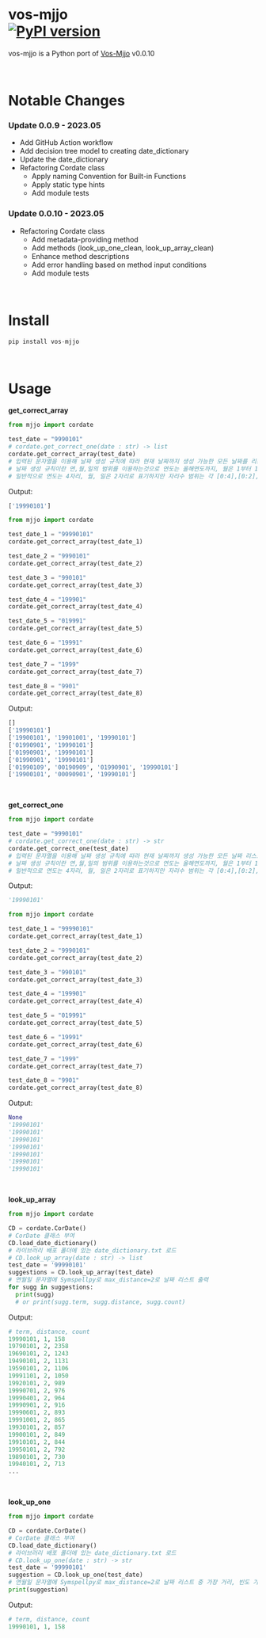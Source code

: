 vos-mjjo <br>
[![PyPI version](https://badge.fury.io/py/vos-mjjo.svg)](https://pypi.org/project/vos-mjjo/)
========

vos-mjjo is a Python port of [Vos-Mjjo](https://github.com/jomujin/vos-mjjo) v0.0.10

</br>

# Notable Changes

### Update 0.0.9 - 2023.05

-   Add GitHub Action workflow
-   Add decision tree model to creating date_dictionary
-   Update the date_dictionary
-   Refactoring Cordate class
    -   Apply naming Convention for Built-in Functions
    -   Apply static type hints
    -   Add module tests

### Update 0.0.10 - 2023.05

-   Refactoring Cordate class
    -   Add metadata-providing method
    -   Add methods (look_up_one_clean, look_up_array_clean)
    -   Enhance method descriptions
    -   Add error handling based on method input conditions
    -   Add module tests

</br>

# Install

```python
pip install vos-mjjo
```

</br>

# Usage

**get_correct_array**

```python
from mjjo import cordate

test_date = "9990101"
# cordate.get_correct_one(date : str) -> list
cordate.get_correct_array(test_date)
# 입력된 문자열을 이용해 날짜 생성 규칙에 따라 현재 날짜까지 생성 가능한 모든 날짜를 리스트로 생성함
# 날짜 생성 규칙이란 연,월,일의 범위를 이용하는것으로 연도는 올해연도까지, 월은 1부터 12월까지, 일은 월별로 지정된 일까지
# 일반적으로 연도는 4자리, 월, 일은 2자리로 표기하지만 자리수 범위는 각 [0:4],[0:2],[0:2] 차지할 수 있음
```

Output:

```python
['19990101']
```

```python
from mjjo import cordate

test_date_1 = "99990101"
cordate.get_correct_array(test_date_1)

test_date_2 = "9990101"
cordate.get_correct_array(test_date_2)

test_date_3 = "990101"
cordate.get_correct_array(test_date_3)

test_date_4 = "199901"
cordate.get_correct_array(test_date_4)

test_date_5 = "019991"
cordate.get_correct_array(test_date_5)

test_date_6 = "19991"
cordate.get_correct_array(test_date_6)

test_date_7 = "1999"
cordate.get_correct_array(test_date_7)

test_date_8 = "9901"
cordate.get_correct_array(test_date_8)

```

Output:

```python
[]
['19990101']
['19900101', '19901001', '19990101']
['01990901', '19990101']
['01990901', '19990101']
['01990901', '19990101']
['01990109', '00190909', '01990901', '19990101']
['19900101', '00090901', '19990101']
```

</br>

**get_correct_one**

```python
from mjjo import cordate

test_date = "9990101"
# cordate.get_correct_one(date : str) -> str
cordate.get_correct_one(test_date)
# 입력된 문자열을 이용해 날짜 생성 규칙에 따라 현재 날짜까지 생성 가능한 모든 날짜 리스트중 가장 최신날짜를 출력
# 날짜 생성 규칙이란 연,월,일의 범위를 이용하는것으로 연도는 올해연도까지, 월은 1부터 12월까지, 일은 월별로 지정된 일까지
# 일반적으로 연도는 4자리, 월, 일은 2자리로 표기하지만 자리수 범위는 각 [0:4],[0:2],[0:2] 차지할 수 있음
```

Output:

```python
'19990101'
```

```python
from mjjo import cordate

test_date_1 = "99990101"
cordate.get_correct_array(test_date_1)

test_date_2 = "9990101"
cordate.get_correct_array(test_date_2)

test_date_3 = "990101"
cordate.get_correct_array(test_date_3)

test_date_4 = "199901"
cordate.get_correct_array(test_date_4)

test_date_5 = "019991"
cordate.get_correct_array(test_date_5)

test_date_6 = "19991"
cordate.get_correct_array(test_date_6)

test_date_7 = "1999"
cordate.get_correct_array(test_date_7)

test_date_8 = "9901"
cordate.get_correct_array(test_date_8)

```

Output:

```python
None
'19990101'
'19990101'
'19990101'
'19990101'
'19990101'
'19990101'
'19990101'
```

</br>

**look_up_array**

```python
from mjjo import cordate

CD = cordate.CorDate()
# CorDate 클래스 부여
CD.load_date_dictionary()
# 라이브러리 배포 폴더에 있는 date_dictionary.txt 로드
# CD.look_up_array(date : str) -> list
test_date = '99990101'
suggestions = CD.look_up_array(test_date)
# 연월일 문자열에 Symspellpy로 max_distance=2로 날짜 리스트 출력
for sugg in suggestions:
  print(sugg)
  # or print(sugg.term, sugg.distance, sugg.count)
```

Output:

```python
# term, distance, count
19990101, 1, 158
19790101, 2, 2358
19690101, 2, 1243
19490101, 2, 1131
19590101, 2, 1106
19991101, 2, 1050
19920101, 2, 989
19990701, 2, 976
19990401, 2, 964
19990901, 2, 916
19990601, 2, 893
19991001, 2, 865
19930101, 2, 857
19900101, 2, 849
19910101, 2, 844
19950101, 2, 792
19890101, 2, 730
19940101, 2, 713
...
```

</br>

**look_up_one**

```python
from mjjo import cordate

CD = cordate.CorDate()
# CorDate 클래스 부여
CD.load_date_dictionary()
# 라이브러리 배포 폴더에 있는 date_dictionary.txt 로드
# CD.look_up_one(date : str) -> str
test_date = '99990101'
suggestion = CD.look_up_one(test_date)
# 연월일 문자열에 Symspellpy로 max_distance=2로 날짜 리스트 중 가장 거리, 빈도 가까운 값 출력
print(suggestion)
```

Output:

```python
# term, distance, count
19990101, 1, 158
```
